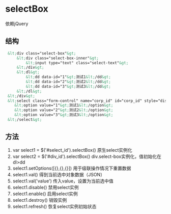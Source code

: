 # selectBox

依赖jQuery

## 结构
```html
 &lt;div class="select-box"&gt;
     &lt;div class="select-box-inner"&gt;
         &lt;input type="text" class="select-text"&gt;
     &lt;/div&gt;
     &lt;dl&gt;
         &lt;dd data-id="1"&gt;测试1&lt;/dd&gt;
         &lt;dd data-id="2"&gt;测试2&lt;/dd&gt;
         &lt;dd data-id="3"&gt;测试3&lt;/dd&gt;
     &lt;/dl&gt;
 &lt;/div&gt;
 &lt;select class="form-control" name="corp_id" id="corp_id" style="display: none;"&gt;
    &lt;option value="1"&gt;测试1&lt;/option&gt;
    &lt;option value="2"&gt;测试2&lt;/option&gt;
    &lt;option value="3"&gt;测试3&lt;/option&gt;
 &lt;/select&gt;
```
## 方法

1.  var select1 = $('#select_id').selectBox()  原生select实例化
2.  var select2 = $('#div_id').selectBox()  div.select-box实例化，值初始化在dl>dd
3.  select1.setOptions([{},{},{}])  用于级联操作情况下重置数据
4.  select1.val()  得到当前选中对象数据（JSON）
5.  select1.val('value')  传入value，设置为当前选中值
6.  select1.disable()  禁用select实例
7.  select1.enable()  启用select实例
8.  select1.destroy()  销毁实例
9.  select1.refresh()  恢复select实例初始状态
